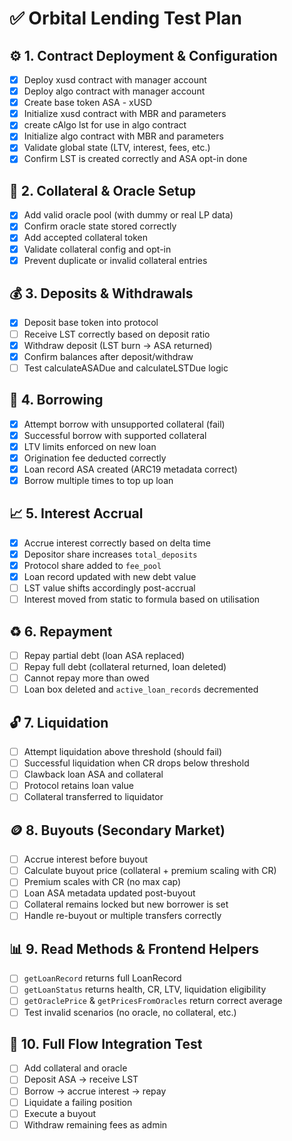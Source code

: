 
# ✅ Orbital Lending Test Plan

## ⚙️ 1. Contract Deployment & Configuration
- [x] Deploy xusd contract with manager account  
- [x] Deploy algo contract with manager account  
- [x] Create base token ASA - xUSD
- [x] Initialize xusd contract with MBR and parameters 
- [x] create cAlgo lst for use in algo contract
- [x] Initialize algo contract with MBR and parameters   
- [x] Validate global state (LTV, interest, fees, etc.)  
- [x] Confirm LST is created correctly and ASA opt-in done

## 🧱 2. Collateral & Oracle Setup
- [x] Add valid oracle pool (with dummy or real LP data)  
- [x] Confirm oracle state stored correctly  
- [x] Add accepted collateral token  
- [x] Validate collateral config and opt-in  
- [x] Prevent duplicate or invalid collateral entries  

## 💰 3. Deposits & Withdrawals
- [x] Deposit base token into protocol  
- [ ] Receive LST correctly based on deposit ratio  
- [x] Withdraw deposit (LST burn → ASA returned)  
- [x] Confirm balances after deposit/withdraw  
- [ ] Test calculateASADue and calculateLSTDue logic  

## 🏦 4. Borrowing
- [x] Attempt borrow with unsupported collateral (fail)  
- [x] Successful borrow with supported collateral  
- [x] LTV limits enforced on new loan  
- [x] Origination fee deducted correctly  
- [x] Loan record ASA created (ARC19 metadata correct)  
- [x] Borrow multiple times to top up loan    

## 📈 5. Interest Accrual
- [x] Accrue interest correctly based on delta time  
- [x] Depositor share increases `total_deposits`  
- [x] Protocol share added to `fee_pool`  
- [x] Loan record updated with new debt value  
- [ ] LST value shifts accordingly post-accrual  
- [ ] Interest moved from static to formula based on utilisation

## ♻️ 6. Repayment
- [ ] Repay partial debt (loan ASA replaced)  
- [ ] Repay full debt (collateral returned, loan deleted)  
- [ ] Cannot repay more than owed  
- [ ] Loan box deleted and `active_loan_records` decremented  

## 🔓 7. Liquidation
- [ ] Attempt liquidation above threshold (should fail)  
- [ ] Successful liquidation when CR drops below threshold  
- [ ] Clawback loan ASA and collateral  
- [ ] Protocol retains loan value  
- [ ] Collateral transferred to liquidator  

## 🪙 8. Buyouts (Secondary Market)
- [ ] Accrue interest before buyout  
- [ ] Calculate buyout price (collateral + premium scaling with CR)  
- [ ] Premium scales with CR (no max cap)  
- [ ] Loan ASA metadata updated post-buyout  
- [ ] Collateral remains locked but new borrower is set  
- [ ] Handle re-buyout or multiple transfers correctly  

## 📊 9. Read Methods & Frontend Helpers
- [ ] `getLoanRecord` returns full LoanRecord  
- [ ] `getLoanStatus` returns health, CR, LTV, liquidation eligibility  
- [ ] `getOraclePrice` & `getPricesFromOracles` return correct average  
- [ ] Test invalid scenarios (no oracle, no collateral, etc.)  

## 🧪 10. Full Flow Integration Test
- [ ] Add collateral and oracle  
- [ ] Deposit ASA → receive LST  
- [ ] Borrow → accrue interest → repay  
- [ ] Liquidate a failing position  
- [ ] Execute a buyout  
- [ ] Withdraw remaining fees as admin
